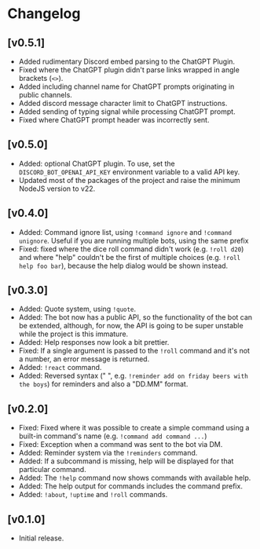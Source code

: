 # Changelog

## [v0.5.1]

* Added rudimentary Discord embed parsing to the ChatGPT Plugin.
* Fixed where the ChatGPT plugin didn't parse links wrapped in angle brackets (`<>`).
* Added including channel name for ChatGPT prompts originating in public channels.
* Added discord message character limit to ChatGPT instructions.
* Added sending of typing signal while processing ChatGPT prompt.
* Fixed where ChatGPT prompt header was incorrectly sent.

## [v0.5.0]
* Added: optional ChatGPT plugin. To use, set the `DISCORD_BOT_OPENAI_API_KEY` environment variable to a valid API key.
* Updated most of the packages of the project and raise the minimum NodeJS version to v22.

## [v0.4.0]

* Added: Command ignore list, using `!command ignore` and `!command unignore`. Useful if you are running multiple bots, using the same prefix
* Fixed: fixed where the dice roll command didn't work (e.g. `!roll d20`) and where "help" couldn't be the first of multiple choices (e.g. `!roll help foo bar`), because the help dialog would be shown instead.

## [v0.3.0]

* Added: Quote system, using `!quote`.
* Added: The bot now has a public API, so the functionality of the bot can be extended, although, for now, the API is going to be super unstable while the project is this immature.
* Added: Help responses now look a bit prettier.
* Fixed: If a single argument is passed to the `!roll` command and it's not a number, an error message is returned.
* Added: `!react` command.
* Added: Reversed syntax ("<when> <what>", e.g. `!reminder add on friday beers with the boys`) for reminders and also a "DD.MM" format.

## [v0.2.0]

* Fixed: Fixed where it was possible to create a simple command using a built-in command's name (e.g. `!command add command ...`)
* Fixed: Exception when a command was sent to the bot via DM.
* Added: Reminder system via the `!reminders` command.
* Added: If a subcommand is missing, help will be displayed for that particular command.
* Added: The `!help` command now shows commands with available help.
* Added: The help output for commands includes the command prefix.
* Added: `!about`, `!uptime` and `!roll` commands.

## [v0.1.0]

* Initial release.
